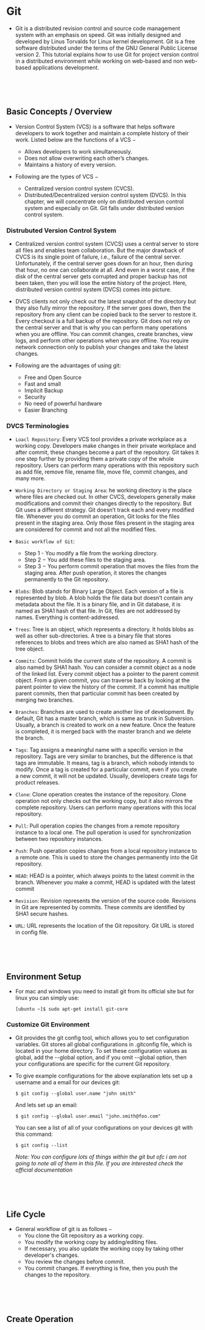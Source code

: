 # Git 

- Git is a distributed revision control and source code management system with an emphasis on speed. Git was initially designed and developed by Linus Torvalds for Linux kernel development. Git is a free software distributed under the terms of the GNU General Public License version 2. This tutorial explains how to use Git for project version control in a distributed environment while working on web-based and non web-based applications development.

<br>
<br>
<br>

## Basic Concepts / Overview

- Version Control System (VCS) is a software that helps software developers to work together and maintain a complete history of their work. Listed below are the functions of a VCS − 
  - Allows developers to work simultaneously.
  - Does not allow overwriting each other’s changes.
  - Maintains a history of every version.
  
- Following are the types of VCS −
  - Centralized version control system (CVCS).
  - Distributed/Decentralized version control system (DVCS).
  In this chapter, we will concentrate only on distributed version control system and especially on Git. Git falls under distributed version control system.
  
### Distrubuted Version Control System

- Centralized version control system (CVCS) uses a central server to store all files and enables team collaboration. But the major drawback of CVCS is its single point of failure, i.e., failure of the central server. Unfortunately, if the central server goes down for an hour, then during that hour, no one can collaborate at all. And even in a worst case, if the disk of the central server gets corrupted and proper backup has not been taken, then you will lose the entire history of the project. Here, distributed version control system (DVCS) comes into picture.

- DVCS clients not only check out the latest snapshot of the directory but they also fully mirror the repository. If the server goes down, then the repository from any client can be copied back to the server to restore it. Every checkout is a full backup of the repository. Git does not rely on the central server and that is why you can perform many operations when you are offline. You can commit changes, create branches, view logs, and perform other operations when you are offline. You require network connection only to publish your changes and take the latest changes.

- Following are the advantages of using git:
  - Free and Open Source
  - Fast and small
  - Implicit Backup
  - Security
  - No need of powerful hardware
  - Easier Branching
  
### DVCS Terminologies

- `Loacl Repository`: Every VCS tool provides a private workplace as a working copy. Developers make changes in their private workplace and after commit, these changes become a part of the repository. Git takes it one step further by providing them a private copy of the whole repository. Users can perform many operations with this repository such as add file, remove file, rename file, move file, commit changes, and many more.
- `Working Directory or Staging Area`: he working directory is the place where files are checked out. In other CVCS, developers generally make modifications and commit their changes directly to the repository. But Git uses a different strategy. Git doesn’t track each and every modified file. Whenever you do commit an operation, Git looks for the files present in the staging area. Only those files present in the staging area are considered for commit and not all the modified files.

- `Basic workflow of Git`:
  - Step 1 - You modify a file from the working directory.
  - Step 2 − You add these files to the staging area.
  - Step 3 − You perform commit operation that moves the files from the staging area. After push operation, it stores the changes permanently to the Git repository.
  
- `Blobs`: Blob stands for Binary Large Object. Each version of a file is represented by blob. A blob holds the file data but doesn’t contain any metadata about the file. It is a binary file, and in Git database, it is named as SHA1 hash of that file. In Git, files are not addressed by names. Everything is content-addressed.

- `Trees`: Tree is an object, which represents a directory. It holds blobs as well as other sub-directories. A tree is a binary file that stores references to blobs and trees which are also named as SHA1 hash of the tree object.

- `Commits`: Commit holds the current state of the repository. A commit is also named by SHA1 hash. You can consider a commit object as a node of the linked list. Every commit object has a pointer to the parent commit object. From a given commit, you can traverse back by looking at the parent pointer to view the history of the commit. If a commit has multiple parent commits, then that particular commit has been created by merging two branches.

- `Branches`: Branches are used to create another line of development. By default, Git has a master branch, which is same as trunk in Subversion. Usually, a branch is created to work on a new feature. Once the feature is completed, it is merged back with the master branch and we delete the branch.

- `Tags`: Tag assigns a meaningful name with a specific version in the repository. Tags are very similar to branches, but the difference is that tags are immutable. It means, tag is a branch, which nobody intends to modify.  Once a tag is created for a particular commit, even if you create a new commit, it will not be updated. Usually, developers create tags for product releases.

- `Clone`: Clone operation creates the instance of the repository. Clone operation not only checks out the working copy, but it also mirrors the complete repository. Users can perform many operations with this local repository.

- `Pull`: Pull operation copies the changes from a remote repository instance to a local one. The pull operation is used for synchronization between two repository instances.

- `Push`: Push operation copies changes from a local repository instance to a remote one. This is used to store the changes permanently into the Git repository.

- `HEAD`: HEAD is a pointer, which always points to the latest commit in the branch. Whenever you make a commit, HEAD is updated with the latest commit

- `Revision`: Revision represents the version of the source code. Revisions in Git are represented by commits. These commits are identified by SHA1 secure hashes.

- `URL`: URL represents the location of the Git repository. Git URL is stored in config file.

<br>
<br>
<br>

## Environment Setup

- For mac and windows you need to install git from its official site but for linux you can simply use:
  ```
  [ubuntu ~]$ sudo apt-get install git-core
  ```
### Customize Git Environment

- Git provides the git config tool, which allows you to set configuration variables. Git stores all global configurations in .gitconfig file, which is located in your home directory. To set these configuration values as global, add the --global option, and if you omit --global option, then your configurations are specific for the current Git repository.

- To give example configurations for the above explanation lets set up a username and a email for our devices git:
  ```
  $ git config --global user.name "john smith"
  ```
  And lets set up an email:
  ```
  $ git config --global user.email "john.smith@foo.com"
  ```
  You can see a list of all of your configurations on your devices git with this command:
  ```
  $ git config --list
  ```
  *Note: You can configure lots of things within the git but ofc i am not going to note all of them in this file. If you are interested check the official documentation*
  
<br>
<br>
<br>

## Life Cycle 

- General workflow of git is as follows −
  - You clone the Git repository as a working copy.
  - You modify the working copy by adding/editing files.
  - If necessary, you also update the working copy by taking other developer's changes.
  - You review the changes before commit.
  - You commit changes. If everything is fine, then you push the changes to the repository.
  
<br>
<br>
<br>

## Create Operation

